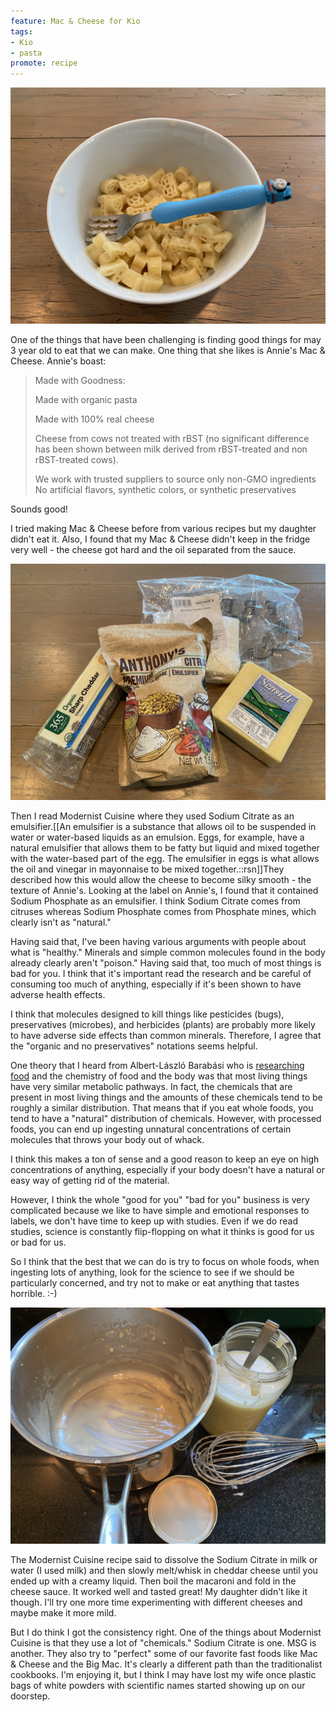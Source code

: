```yaml
---
feature: Mac & Cheese for Kio
tags:
- Kio
- pasta
promote: recipe
---
```

![mac-and-cheese](/images/mac-and-cheese.jpeg)

One of the things that have been challenging is finding good things for may 3 year old to eat that we can make. One thing that she likes is Annie's Mac & Cheese. Annie's boast:

> Made with Goodness:
> 
> Made with organic pasta
> 
> Made with 100% real cheese
>
> Cheese from cows not treated with rBST (no significant difference has been shown between milk derived from rBST-treated and non rBST-treated cows).
> 
> We work with trusted suppliers to source only non-GMO ingredients
No artificial flavors, synthetic colors, or synthetic preservatives

Sounds good!

I tried making Mac & Cheese before from various recipes but my daughter didn't eat it. Also, I found that my Mac & Cheese didn't keep in the fridge very well - the cheese got hard and the oil separated from the sauce.

![Cheese and Emulsifier](/images/cheese-and-emulsifier.jpeg)

Then I read Modernist Cuisine where they used Sodium Citrate as an emulsifier.[[An emulsifier is a substance that allows oil to be suspended in water or water-based liquids as an emulsion. Eggs, for example, have a natural emulsifier that allows them to be fatty but liquid and mixed together with the water-based part of the egg. The emulsifier in eggs is what allows the oil and vinegar in mayonnaise to be mixed together.::rsn]]They described how this would allow the cheese to become silky smooth - the texture of Annie's. Looking at the label on Annie's, I found that it contained Sodium Phosphate as an emulsifier. I think Sodium Citrate comes from citruses whereas Sodium Phosphate comes from Phosphate mines, which clearly isn't as "natural."

Having said that, I've been having various arguments with people about what is "healthy." Minerals and simple common molecules found in the body already clearly aren't "poison." Having said that, too much of most things is bad for you. I think that it's important read the research and be careful of consuming too much of anything, especially if it's been shown to have adverse health effects.

I think that molecules designed to kill things like pesticides (bugs), preservatives (microbes), and herbicides (plants) are probably more likely to have adverse side effects than common minerals. Therefore, I agree that the "organic and no preservatives" notations seems helpful.

One theory that I heard from Albert-László Barabási who is [researching food](https://foodome.co/) and the chemistry of food and the body was that most living things have very similar metabolic pathways. In fact, the chemicals that are present in most living things and the amounts of these chemicals tend to be roughly a similar distribution. That means that if you eat whole foods, you tend to have a "natural" distribution of chemicals. However, with processed foods, you can end up ingesting unnatural concentrations of certain molecules that throws your body out of whack.

I think this makes a ton of sense and a good reason to keep an eye on high concentrations of anything, especially if your body doesn't have a natural or easy way of getting rid of the material.

However, I think the whole "good for you" "bad for you" business is very complicated because we like to have simple and emotional responses to labels, we don't have time to keep up with studies. Even if we do read studies, science is constantly flip-flopping on what it thinks is good for us or bad for us.

So I think that the best that we can do is try to focus on whole foods, when ingesting lots of anything, look for the science to see if we should be particularly concerned, and try not to make or eat anything that tastes horrible. :-)

![Whisked Cheese](/images/whisked-cheese.jpeg)

The Modernist Cuisine recipe said to dissolve the Sodium Citrate in milk or water (I used milk) and then slowly melt/whisk in cheddar cheese until you ended up with a creamy liquid. Then boil the macaroni and fold in the cheese sauce. It worked well and tasted great! My daughter didn't like it though. I'll try one more time experimenting with different cheeses and maybe make it more mild.

But I do think I got the consistency right. One of the things about Modernist Cuisine is that they use a lot of "chemicals." Sodium Citrate is one. MSG is another. They also try to "perfect" some of our favorite fast foods like Mac & Cheese and the Big Mac. It's clearly a different path than the traditionalist cookbooks. I'm enjoying it, but I think I may have lost my wife once plastic bags of white powders with scientific names started showing up on our doorstep.